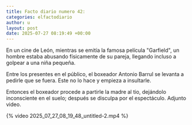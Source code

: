 ```yaml
---
title: Facto diario numero 42:
categories: elfactodiario
author: u
layout: post
date: 2025-07-27 08:19:49 +00:00
---
```

En un cine de León, mientras se emitía la famosa película "Garfield", un hombre estaba abusando físicamente de su pareja, llegando incluso a golpear a una niña pequeña.

Entre los presentes en el público, el boxeador Antonio Barrul se levanta a pedirle que se fuera. Este no lo hace y empieza a insultarle.

Entonces el boxeador procede a partirle la madre al tio, dejándolo inconsciente en el suelo; después se disculpa por el espectáculo. Adjunto video.

{% video 2025_07_27_08_19_48_untitled-2.mp4 %}
